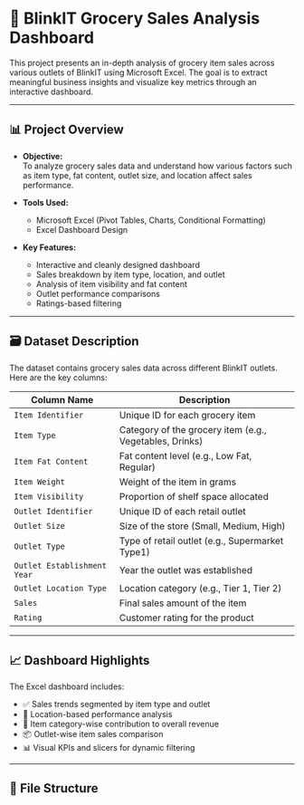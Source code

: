 # 🛒 BlinkIT Grocery Sales Analysis Dashboard

This project presents an in-depth analysis of grocery item sales across various outlets of BlinkIT using Microsoft Excel. The goal is to extract meaningful business insights and visualize key metrics through an interactive dashboard.

---

## 📊 Project Overview

- **Objective:**  
  To analyze grocery sales data and understand how various factors such as item type, fat content, outlet size, and location affect sales performance.

- **Tools Used:**  
  - Microsoft Excel (Pivot Tables, Charts, Conditional Formatting)
  - Excel Dashboard Design

- **Key Features:**  
  - Interactive and cleanly designed dashboard  
  - Sales breakdown by item type, location, and outlet  
  - Analysis of item visibility and fat content  
  - Outlet performance comparisons  
  - Ratings-based filtering

---

## 🗃️ Dataset Description

The dataset contains grocery sales data across different BlinkIT outlets. Here are the key columns:

| Column Name                | Description                                             |
|---------------------------|---------------------------------------------------------|
| `Item Identifier`         | Unique ID for each grocery item                        |
| `Item Type`               | Category of the grocery item (e.g., Vegetables, Drinks)|
| `Item Fat Content`        | Fat content level (e.g., Low Fat, Regular)             |
| `Item Weight`             | Weight of the item in grams                            |
| `Item Visibility`         | Proportion of shelf space allocated                    |
| `Outlet Identifier`       | Unique ID of each retail outlet                        |
| `Outlet Size`             | Size of the store (Small, Medium, High)                |
| `Outlet Type`             | Type of retail outlet (e.g., Supermarket Type1)        |
| `Outlet Establishment Year` | Year the outlet was established                     |
| `Outlet Location Type`    | Location category (e.g., Tier 1, Tier 2)               |
| `Sales`                   | Final sales amount of the item                         |
| `Rating`                  | Customer rating for the product                        |

---

## 📈 Dashboard Highlights

The Excel dashboard includes:

- ✅ Sales trends segmented by item type and outlet
- 📍 Location-based performance analysis
- 🍎 Item category-wise contribution to overall revenue
- 📦 Outlet-wise item sales comparison
- 📊 Visual KPIs and slicers for dynamic filtering

---

## 📁 File Structure

